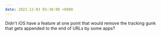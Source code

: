 ```yaml
---
date: 2022-12-03 05:38:00 +0900
---
```


Didn't iOS have a feature at one point that would remove the tracking gunk that gets appended to the end of URLs by some apps?
